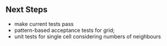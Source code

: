 Next Steps
----------
 - make current tests pass
 - pattern-based acceptance tests for grid;
 - unit tests for single cell considering numbers of neighbours 